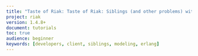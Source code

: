 ```yaml
---
title: "Taste of Riak: Taste of Riak: Siblings (and other problems) with Erlang"
project: riak
version: 1.4.8+
document: tutorials
toc: true
audience: beginner
keywords: [developers, client, siblings, modeling, erlang]
---
```

